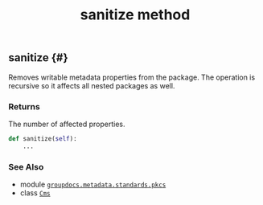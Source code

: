 ﻿---
title: sanitize method
second_title: GroupDocs.Metadata for Python via .NET API References
description: 
type: docs
url: /python-net/groupdocs.metadata.standards.pkcs/cms/sanitize/
is_root: false
weight: 60
---

## sanitize {#}

Removes writable metadata properties from the package.
The operation is recursive so it affects all nested packages as well.


### Returns 


The number of affected properties.


```python
def sanitize(self):
    ...
```





### See Also
* module [`groupdocs.metadata.standards.pkcs`](../../)
* class [`Cms`](/metadata/python-net/groupdocs.metadata.standards.pkcs/cms)
